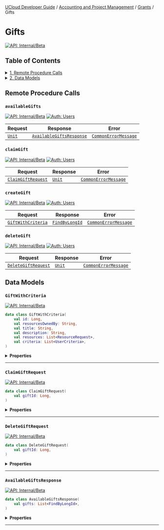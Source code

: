 [UCloud Developer Guide](/docs/developer-guide/README.md) / [Accounting and Project Management](/docs/developer-guide/accounting-and-projects/README.md) / [Grants](/docs/developer-guide/accounting-and-projects/grants/README.md) / Gifts
# Gifts

[![API: Internal/Beta](https://img.shields.io/static/v1?label=API&message=Internal/Beta&color=red&style=flat-square)](/docs/developer-guide/core/api-conventions.md)


## Table of Contents
<details>
<summary>
<a href='#remote-procedure-calls'>1. Remote Procedure Calls</a>
</summary>

<table><thead><tr>
<th>Name</th>
<th>Description</th>
</tr></thread>
<tbody>
<tr>
<td><a href='#availablegifts'><code>availableGifts</code></a></td>
<td><i>No description</i></td>
</tr>
<tr>
<td><a href='#claimgift'><code>claimGift</code></a></td>
<td><i>No description</i></td>
</tr>
<tr>
<td><a href='#creategift'><code>createGift</code></a></td>
<td><i>No description</i></td>
</tr>
<tr>
<td><a href='#deletegift'><code>deleteGift</code></a></td>
<td><i>No description</i></td>
</tr>
</tbody></table>


</details>

<details>
<summary>
<a href='#data-models'>2. Data Models</a>
</summary>

<table><thead><tr>
<th>Name</th>
<th>Description</th>
</tr></thread>
<tbody>
<tr>
<td><a href='#giftwithcriteria'><code>GiftWithCriteria</code></a></td>
<td><i>No description</i></td>
</tr>
<tr>
<td><a href='#claimgiftrequest'><code>ClaimGiftRequest</code></a></td>
<td><i>No description</i></td>
</tr>
<tr>
<td><a href='#deletegiftrequest'><code>DeleteGiftRequest</code></a></td>
<td><i>No description</i></td>
</tr>
<tr>
<td><a href='#availablegiftsresponse'><code>AvailableGiftsResponse</code></a></td>
<td><i>No description</i></td>
</tr>
</tbody></table>


</details>


## Remote Procedure Calls

### `availableGifts`

[![API: Internal/Beta](https://img.shields.io/static/v1?label=API&message=Internal/Beta&color=red&style=flat-square)](/docs/developer-guide/core/api-conventions.md)
[![Auth: Users](https://img.shields.io/static/v1?label=Auth&message=Users&color=informational&style=flat-square)](/docs/developer-guide/core/types.md#role)



| Request | Response | Error |
|---------|----------|-------|
|<code><a href='https://kotlinlang.org/api/latest/jvm/stdlib/kotlin/-unit/'>Unit</a></code>|<code><a href='#availablegiftsresponse'>AvailableGiftsResponse</a></code>|<code><a href='/docs/reference/dk.sdu.cloud.CommonErrorMessage.md'>CommonErrorMessage</a></code>|



### `claimGift`

[![API: Internal/Beta](https://img.shields.io/static/v1?label=API&message=Internal/Beta&color=red&style=flat-square)](/docs/developer-guide/core/api-conventions.md)
[![Auth: Users](https://img.shields.io/static/v1?label=Auth&message=Users&color=informational&style=flat-square)](/docs/developer-guide/core/types.md#role)



| Request | Response | Error |
|---------|----------|-------|
|<code><a href='#claimgiftrequest'>ClaimGiftRequest</a></code>|<code><a href='https://kotlinlang.org/api/latest/jvm/stdlib/kotlin/-unit/'>Unit</a></code>|<code><a href='/docs/reference/dk.sdu.cloud.CommonErrorMessage.md'>CommonErrorMessage</a></code>|



### `createGift`

[![API: Internal/Beta](https://img.shields.io/static/v1?label=API&message=Internal/Beta&color=red&style=flat-square)](/docs/developer-guide/core/api-conventions.md)
[![Auth: Users](https://img.shields.io/static/v1?label=Auth&message=Users&color=informational&style=flat-square)](/docs/developer-guide/core/types.md#role)



| Request | Response | Error |
|---------|----------|-------|
|<code><a href='#giftwithcriteria'>GiftWithCriteria</a></code>|<code><a href='/docs/reference/dk.sdu.cloud.FindByLongId.md'>FindByLongId</a></code>|<code><a href='/docs/reference/dk.sdu.cloud.CommonErrorMessage.md'>CommonErrorMessage</a></code>|



### `deleteGift`

[![API: Internal/Beta](https://img.shields.io/static/v1?label=API&message=Internal/Beta&color=red&style=flat-square)](/docs/developer-guide/core/api-conventions.md)
[![Auth: Users](https://img.shields.io/static/v1?label=Auth&message=Users&color=informational&style=flat-square)](/docs/developer-guide/core/types.md#role)



| Request | Response | Error |
|---------|----------|-------|
|<code><a href='#deletegiftrequest'>DeleteGiftRequest</a></code>|<code><a href='https://kotlinlang.org/api/latest/jvm/stdlib/kotlin/-unit/'>Unit</a></code>|<code><a href='/docs/reference/dk.sdu.cloud.CommonErrorMessage.md'>CommonErrorMessage</a></code>|




## Data Models

### `GiftWithCriteria`

[![API: Internal/Beta](https://img.shields.io/static/v1?label=API&message=Internal/Beta&color=red&style=flat-square)](/docs/developer-guide/core/api-conventions.md)



```kotlin
data class GiftWithCriteria(
    val id: Long,
    val resourcesOwnedBy: String,
    val title: String,
    val description: String,
    val resources: List<ResourceRequest>,
    val criteria: List<UserCriteria>,
)
```

<details>
<summary>
<b>Properties</b>
</summary>

<details>
<summary>
<code>id</code>: <code><code><a href='https://kotlinlang.org/api/latest/jvm/stdlib/kotlin/-long/'>Long</a></code></code>
</summary>





</details>

<details>
<summary>
<code>resourcesOwnedBy</code>: <code><code><a href='https://kotlinlang.org/api/latest/jvm/stdlib/kotlin/-string/'>String</a></code></code>
</summary>





</details>

<details>
<summary>
<code>title</code>: <code><code><a href='https://kotlinlang.org/api/latest/jvm/stdlib/kotlin/-string/'>String</a></code></code>
</summary>





</details>

<details>
<summary>
<code>description</code>: <code><code><a href='https://kotlinlang.org/api/latest/jvm/stdlib/kotlin/-string/'>String</a></code></code>
</summary>





</details>

<details>
<summary>
<code>resources</code>: <code><code><a href='https://kotlinlang.org/api/latest/jvm/stdlib/kotlin.collections/-list/'>List</a>&lt;<a href='/docs/reference/dk.sdu.cloud.grant.api.ResourceRequest.md'>ResourceRequest</a>&gt;</code></code>
</summary>





</details>

<details>
<summary>
<code>criteria</code>: <code><code><a href='https://kotlinlang.org/api/latest/jvm/stdlib/kotlin.collections/-list/'>List</a>&lt;<a href='/docs/reference/dk.sdu.cloud.grant.api.UserCriteria.md'>UserCriteria</a>&gt;</code></code>
</summary>





</details>



</details>



---

### `ClaimGiftRequest`

[![API: Internal/Beta](https://img.shields.io/static/v1?label=API&message=Internal/Beta&color=red&style=flat-square)](/docs/developer-guide/core/api-conventions.md)



```kotlin
data class ClaimGiftRequest(
    val giftId: Long,
)
```

<details>
<summary>
<b>Properties</b>
</summary>

<details>
<summary>
<code>giftId</code>: <code><code><a href='https://kotlinlang.org/api/latest/jvm/stdlib/kotlin/-long/'>Long</a></code></code>
</summary>





</details>



</details>



---

### `DeleteGiftRequest`

[![API: Internal/Beta](https://img.shields.io/static/v1?label=API&message=Internal/Beta&color=red&style=flat-square)](/docs/developer-guide/core/api-conventions.md)



```kotlin
data class DeleteGiftRequest(
    val giftId: Long,
)
```

<details>
<summary>
<b>Properties</b>
</summary>

<details>
<summary>
<code>giftId</code>: <code><code><a href='https://kotlinlang.org/api/latest/jvm/stdlib/kotlin/-long/'>Long</a></code></code>
</summary>





</details>



</details>



---

### `AvailableGiftsResponse`

[![API: Internal/Beta](https://img.shields.io/static/v1?label=API&message=Internal/Beta&color=red&style=flat-square)](/docs/developer-guide/core/api-conventions.md)



```kotlin
data class AvailableGiftsResponse(
    val gifts: List<FindByLongId>,
)
```

<details>
<summary>
<b>Properties</b>
</summary>

<details>
<summary>
<code>gifts</code>: <code><code><a href='https://kotlinlang.org/api/latest/jvm/stdlib/kotlin.collections/-list/'>List</a>&lt;<a href='/docs/reference/dk.sdu.cloud.FindByLongId.md'>FindByLongId</a>&gt;</code></code>
</summary>





</details>



</details>



---

